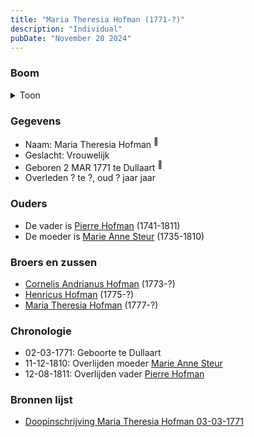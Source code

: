 ```yaml
---
title: "Maria Theresia Hofman (1771-?)"
description: "Individual"
pubDate: "November 20 2024"
---
```


### Boom
<details><summary>Toon</summary>

![test](https://www.plantuml.com/plantuml/svg/ZP9DRy8m38Rl-HKM77P2QkaA224-LxOTaAQDdL7Q6eYQ9YWEGWZntsS-DjWqZTqYsw_p-BNxvANpwr8BAfHPIITBI6LMB9nTctnajNNWdJJ4AJHUB5MEa2cNQJoziLpvBPHOfkZe52AF3gtVhb1STSsq98AT082XTJcwwL9bXK6YJgUKodIx48cz47VmSloAn4bHUL7e7CAJdPVIL40IF0T14CS0rIGQn-CXDztD5Ufy3vrsAjFjBBNUQsnt8MpUXwmq7eqYmgiwAjPQpwJ9PvcpHAbbaeEW3eFtHmXRuJVT_XDc8fr261Y3yEPnxIuy3UOP3vCeYVxaYMBe_GCZX8TaTC08ViNej3UOvyeik3O-4JURmH5cp33r0AfQBPP-YrhR3GFjnTcqMkrS8SxKby1PoO53gj4IrqDBc2vvhSIF7vjejE1hWxSTgCDay7gWvGbvTCdNTzkE7dl6fz57a_EfVW00)
</details>

### Gegevens
- Naam: Maria Theresia Hofman <sup><a href="../s00090/" style="text-decoration:none" title="Doopinschrijving Maria Theresia Hofman 03-03-1771">:link:</a></sup>
- Geslacht: Vrouwelijk
- Geboren 2 MAR 1771 te Dullaart <sup><a href="../s00090/" style="text-decoration:none" title="Doopinschrijving Maria Theresia Hofman 03-03-1771">:link:</a></sup>
- Overleden ? te ?, oud ? jaar jaar 

### Ouders
- De vader is [Pierre Hofman](../i00055/) (1741-1811)
- De moeder is [Marie Anne Steur](../i00056/) (1735-1810)

### Broers en zussen
- [Cornelis Andrianus Hofman](../i00069/) (1773-?)
- [Henricus Hofman](../i00070/) (1775-?)
- [Maria Theresia Hofman](../i00071/) (1777-?)

### Chronologie
- 02-03-1771: Geboorte te Dullaart
- 11-12-1810: Overlijden moeder [Marie Anne Steur](../i00056/)
- 12-08-1811: Overlijden vader [Pierre Hofman](../i00055/)

### Bronnen lijst
- [Doopinschrijving Maria Theresia Hofman 03-03-1771](../s00090/)